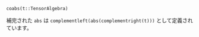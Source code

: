 ```
coabs(t::TensorAlgebra)
```

補完された `abs` は `complementleft(abs(complementright(t)))` として定義されています。
